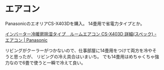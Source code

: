 # エアコン

PanasonicのエオリアCS-X403Dを購入。
14畳用で省電力タイプとか。

[インバーター冷暖房除湿タイプ　ルームエアコン CS-X403D 詳細(スペック) - エアコン | Panasonic](https://panasonic.jp/aircon/p-db/CS-X403DS_spec.html)

リビングがクーラーがつかないので、仕事部屋に14畳用をつけて両方を冷やそうと思ったが、
リビングの冷え具合はいまいち。
でも14畳用はめちゃくちゃ強力なので6畳で使うと一瞬で冷えて良い。